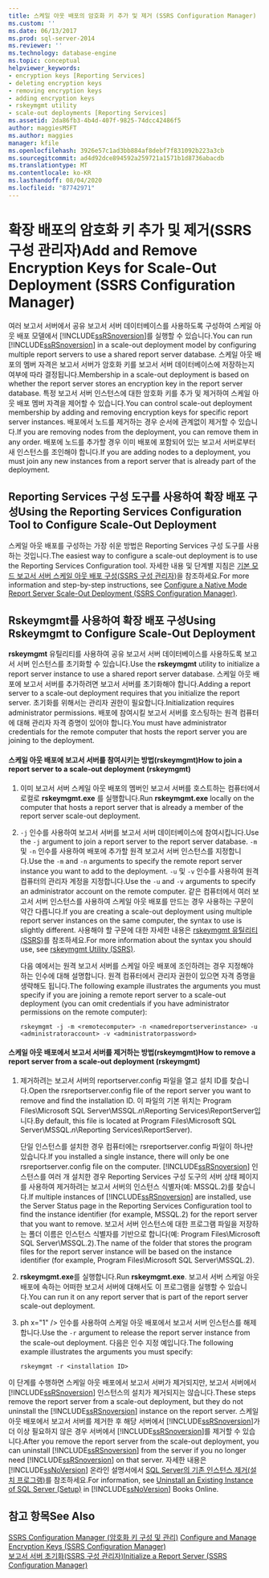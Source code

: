 ```yaml
---
title: 스케일 아웃 배포의 암호화 키 추가 및 제거 (SSRS Configuration Manager) | Microsoft Docs
ms.custom: ''
ms.date: 06/13/2017
ms.prod: sql-server-2014
ms.reviewer: ''
ms.technology: database-engine
ms.topic: conceptual
helpviewer_keywords:
- encryption keys [Reporting Services]
- deleting encryption keys
- removing encryption keys
- adding encryption keys
- rskeymgmt utility
- scale-out deployments [Reporting Services]
ms.assetid: 2da86fb3-4b4d-407f-9825-74dcc42486f5
author: maggiesMSFT
ms.author: maggies
manager: kfile
ms.openlocfilehash: 3926e57c1ad3bb884af8debf7f831092b223a3cb
ms.sourcegitcommit: ad4d92dce894592a259721a1571b1d8736abacdb
ms.translationtype: MT
ms.contentlocale: ko-KR
ms.lasthandoff: 08/04/2020
ms.locfileid: "87742971"
---
```

# <a name="add-and-remove-encryption-keys-for-scale-out-deployment-ssrs-configuration-manager"></a><span data-ttu-id="0b61e-102">확장 배포의 암호화 키 추가 및 제거(SSRS 구성 관리자)</span><span class="sxs-lookup"><span data-stu-id="0b61e-102">Add and Remove Encryption Keys for Scale-Out Deployment (SSRS Configuration Manager)</span></span>
  <span data-ttu-id="0b61e-103">여러 보고서 서버에서 공유 보고서 서버 데이터베이스를 사용하도록 구성하여 스케일 아웃 배포 모델에서 [!INCLUDE[ssRSnoversion](../../includes/ssrsnoversion-md.md)]를 실행할 수 있습니다.</span><span class="sxs-lookup"><span data-stu-id="0b61e-103">You can run [!INCLUDE[ssRSnoversion](../../includes/ssrsnoversion-md.md)] in a scale-out deployment model by configuring multiple report servers to use a shared report server database.</span></span> <span data-ttu-id="0b61e-104">스케일 아웃 배포의 멤버 자격은 보고서 서버가 암호화 키를 보고서 서버 데이터베이스에 저장하는지 여부에 따라 결정됩니다.</span><span class="sxs-lookup"><span data-stu-id="0b61e-104">Membership in a scale-out deployment is based on whether the report server stores an encryption key in the report server database.</span></span> <span data-ttu-id="0b61e-105">특정 보고서 서버 인스턴스에 대한 암호화 키를 추가 및 제거하여 스케일 아웃 배포 멤버 자격을 제어할 수 있습니다.</span><span class="sxs-lookup"><span data-stu-id="0b61e-105">You can control scale-out deployment membership by adding and removing encryption keys for specific report server instances.</span></span> <span data-ttu-id="0b61e-106">배포에서 노드를 제거하는 경우 순서에 관계없이 제거할 수 있습니다.</span><span class="sxs-lookup"><span data-stu-id="0b61e-106">If you are removing nodes from the deployment, you can remove them in any order.</span></span> <span data-ttu-id="0b61e-107">배포에 노드를 추가할 경우 이미 배포에 포함되어 있는 보고서 서버로부터 새 인스턴스를 조인해야 합니다.</span><span class="sxs-lookup"><span data-stu-id="0b61e-107">If you are adding nodes to a deployment, you must join any new instances from a report server that is already part of the deployment.</span></span>  
  
## <a name="using-the-reporting-services-configuration-tool-to-configure-scale-out-deployment"></a><span data-ttu-id="0b61e-108">Reporting Services 구성 도구를 사용하여 확장 배포 구성</span><span class="sxs-lookup"><span data-stu-id="0b61e-108">Using the Reporting Services Configuration Tool to Configure Scale-Out Deployment</span></span>  
 <span data-ttu-id="0b61e-109">스케일 아웃 배포를 구성하는 가장 쉬운 방법은 Reporting Services 구성 도구를 사용하는 것입니다.</span><span class="sxs-lookup"><span data-stu-id="0b61e-109">The easiest way to configure a scale-out deployment is to use the Reporting Services Configuration tool.</span></span> <span data-ttu-id="0b61e-110">자세한 내용 및 단계별 지침은 [기본 모드 보고서 서버 스케일 아웃 배포 구성&#40;SSRS 구성 관리자&#41;](configure-a-native-mode-report-server-scale-out-deployment.md)을 참조하세요.</span><span class="sxs-lookup"><span data-stu-id="0b61e-110">For more information and step-by-step instructions, see [Configure a Native Mode Report Server Scale-Out Deployment &#40;SSRS Configuration Manager&#41;](configure-a-native-mode-report-server-scale-out-deployment.md).</span></span>  
  
## <a name="using-rskeymgmt-to-configure-scale-out-deployment"></a><span data-ttu-id="0b61e-111">Rskeymgmt를 사용하여 확장 배포 구성</span><span class="sxs-lookup"><span data-stu-id="0b61e-111">Using Rskeymgmt to Configure Scale-Out Deployment</span></span>  
 <span data-ttu-id="0b61e-112">**rskeymgmt** 유틸리티를 사용하여 공유 보고서 서버 데이터베이스를 사용하도록 보고서 서버 인스턴스를 초기화할 수 있습니다.</span><span class="sxs-lookup"><span data-stu-id="0b61e-112">Use the **rskeymgmt** utility to initialize a report server instance to use a shared report server database.</span></span> <span data-ttu-id="0b61e-113">스케일 아웃 배포에 보고서 서버를 추가하려면 보고서 서버를 초기화해야 합니다.</span><span class="sxs-lookup"><span data-stu-id="0b61e-113">Adding a report server to a scale-out deployment requires that you initialize the report server.</span></span> <span data-ttu-id="0b61e-114">초기화를 위해서는 관리자 권한이 필요합니다.</span><span class="sxs-lookup"><span data-stu-id="0b61e-114">Initialization requires administrator permissions.</span></span> <span data-ttu-id="0b61e-115">배포에 참여시킬 보고서 서버를 호스팅하는 원격 컴퓨터에 대해 관리자 자격 증명이 있어야 합니다.</span><span class="sxs-lookup"><span data-stu-id="0b61e-115">You must have administrator credentials for the remote computer that hosts the report server you are joining to the deployment.</span></span>  
  
#### <a name="how-to-join-a-report-server-to-a-scale-out-deployment-rskeymgmt"></a><span data-ttu-id="0b61e-116">스케일 아웃 배포에 보고서 서버를 참여시키는 방법(rskeymgmt)</span><span class="sxs-lookup"><span data-stu-id="0b61e-116">How to join a report server to a scale-out deployment (rskeymgmt)</span></span>  
  
1.  <span data-ttu-id="0b61e-117">이미 보고서 서버 스케일 아웃 배포의 멤버인 보고서 서버를 호스트하는 컴퓨터에서 로컬로 **rskeymgmt.exe** 를 실행합니다.</span><span class="sxs-lookup"><span data-stu-id="0b61e-117">Run **rskeymgmt.exe** locally on the computer that hosts a report server that is already a member of the report server scale-out deployment.</span></span>  
  
2.  <span data-ttu-id="0b61e-118">`-j` 인수를 사용하여 보고서 서버를 보고서 서버 데이터베이스에 참여시킵니다.</span><span class="sxs-lookup"><span data-stu-id="0b61e-118">Use the `-j` argument to join a report server to the report server database.</span></span> <span data-ttu-id="0b61e-119">`-m` 및 `-n` 인수를 사용하여 배포에 추가할 원격 보고서 서버 인스턴스를 지정합니다.</span><span class="sxs-lookup"><span data-stu-id="0b61e-119">Use the `-m` and `-n` arguments to specify the remote report server instance you want to add to the deployment.</span></span> <span data-ttu-id="0b61e-120">`-u` 및 `-v` 인수를 사용하여 원격 컴퓨터의 관리자 계정을 지정합니다.</span><span class="sxs-lookup"><span data-stu-id="0b61e-120">Use the `-u` and `-v` arguments to specify an administrator account on the remote computer.</span></span> <span data-ttu-id="0b61e-121">같은 컴퓨터에서 여러 보고서 서버 인스턴스를 사용하여 스케일 아웃 배포를 만드는 경우 사용하는 구문이 약간 다릅니다.</span><span class="sxs-lookup"><span data-stu-id="0b61e-121">If you are creating a scale-out deployment using multiple report server instances on the same computer, the syntax to use is slightly different.</span></span> <span data-ttu-id="0b61e-122">사용해야 할 구문에 대한 자세한 내용은 [rskeymgmt 유틸리티&#40;SSRS&#41;](../tools/rskeymgmt-utility-ssrs.md)를 참조하세요.</span><span class="sxs-lookup"><span data-stu-id="0b61e-122">For more information about the syntax you should use, see [rskeymgmt Utility &#40;SSRS&#41;](../tools/rskeymgmt-utility-ssrs.md).</span></span>  
  
     <span data-ttu-id="0b61e-123">다음 예에서는 원격 보고서 서버를 스케일 아웃 배포에 조인하려는 경우 지정해야 하는 인수에 대해 설명합니다. 원격 컴퓨터에서 관리자 권한이 있으면 자격 증명을 생략해도 됩니다.</span><span class="sxs-lookup"><span data-stu-id="0b61e-123">The following example illustrates the arguments you must specify if you are joining a remote report server to a scale-out deployment (you can omit credentials if you have administrator permissions on the remote computer):</span></span>  
  
    ```  
    rskeymgmt -j -m <remotecomputer> -n <namedreportserverinstance> -u <administratoraccount> -v <administratorpassword>  
    ```  
  
#### <a name="how-to-remove-a-report-server-from-a-scale-out-deployment-rskeymgmt"></a><span data-ttu-id="0b61e-124">스케일 아웃 배포에서 보고서 서버를 제거하는 방법(rskeymgmt)</span><span class="sxs-lookup"><span data-stu-id="0b61e-124">How to remove a report server from a scale-out deployment (rskeymgmt)</span></span>  
  
1.  <span data-ttu-id="0b61e-125">제거하려는 보고서 서버의 reportserver.config 파일을 열고 설치 ID를 찾습니다.</span><span class="sxs-lookup"><span data-stu-id="0b61e-125">Open the rsreportserver.config file of the report server you want to remove and find the installation ID.</span></span> <span data-ttu-id="0b61e-126">이 파일의 기본 위치는 Program Files\Microsoft SQL Server\MSSQL.*n*\Reporting Services\ReportServer입니다.</span><span class="sxs-lookup"><span data-stu-id="0b61e-126">By default, this file is located at Program Files\Microsoft SQL Server\MSSQL.*n*\Reporting Services\ReportServer).</span></span>  
  
     <span data-ttu-id="0b61e-127">단일 인스턴스를 설치한 경우 컴퓨터에는 rsreportserver.config 파일이 하나만 있습니다.</span><span class="sxs-lookup"><span data-stu-id="0b61e-127">If you installed a single instance, there will only be one rsreportserver.config file on the computer.</span></span> <span data-ttu-id="0b61e-128">[!INCLUDE[ssRSnoversion](../../includes/ssrsnoversion-md.md)] 인스턴스를 여러 개 설치한 경우 Reporting Services 구성 도구의 서버 상태 페이지를 사용하여 제거하려는 보고서 서버의 인스턴스 식별자(예: MSSQL.2)를 찾습니다.</span><span class="sxs-lookup"><span data-stu-id="0b61e-128">If multiple instances of [!INCLUDE[ssRSnoversion](../../includes/ssrsnoversion-md.md)] are installed, use the Server Status page in the Reporting Services Configuration tool to find the instance identifier (for example, MSSQL.2) for the report server that you want to remove.</span></span> <span data-ttu-id="0b61e-129">보고서 서버 인스턴스에 대한 프로그램 파일을 저장하는 폴더 이름은 인스턴스 식별자를 기반으로 합니다(예: Program Files\Microsoft SQL Server\MSSQL.2).</span><span class="sxs-lookup"><span data-stu-id="0b61e-129">The name of the folder that stores the program files for the report server instance will be based on the instance identifier (for example, Program Files\Microsoft SQL Server\MSSQL.2).</span></span>  
  
2.  <span data-ttu-id="0b61e-130">**rskeymgmt.exe**를 실행합니다.</span><span class="sxs-lookup"><span data-stu-id="0b61e-130">Run **rskeymgmt.exe**.</span></span> <span data-ttu-id="0b61e-131">보고서 서버 스케일 아웃 배포에 속하는 어떠한 보고서 서버에 대해서도 이 프로그램을 실행할 수 있습니다.</span><span class="sxs-lookup"><span data-stu-id="0b61e-131">You can run it on any report server that is part of the report server scale-out deployment.</span></span>  
  
3.  <span data-ttu-id="0b61e-132">ph x="1" /&gt; 인수를 사용하여 스케일 아웃 배포에서 보고서 서버 인스턴스를 해제합니다.</span><span class="sxs-lookup"><span data-stu-id="0b61e-132">Use the `-r` argument to release the report server instance from the scale-out deployment.</span></span> <span data-ttu-id="0b61e-133">다음은 인수 지정 예입니다.</span><span class="sxs-lookup"><span data-stu-id="0b61e-133">The following example illustrates the arguments you must specify:</span></span>  
  
    ```  
    rskeymgmt -r <installation ID>  
    ```  
  
 <span data-ttu-id="0b61e-134">이 단계를 수행하면 스케일 아웃 배포에서 보고서 서버가 제거되지만, 보고서 서버에서 [!INCLUDE[ssRSnoversion](../../includes/ssrsnoversion-md.md)] 인스턴스의 설치가 제거되지는 않습니다.</span><span class="sxs-lookup"><span data-stu-id="0b61e-134">These steps remove the report server from a scale-out deployment, but they do not uninstall the [!INCLUDE[ssRSnoversion](../../includes/ssrsnoversion-md.md)] instance on the report server.</span></span> <span data-ttu-id="0b61e-135">스케일 아웃 배포에서 보고서 서버를 제거한 후 해당 서버에서 [!INCLUDE[ssRSnoversion](../../includes/ssrsnoversion-md.md)]가 더 이상 필요하지 않은 경우 서버에서 [!INCLUDE[ssRSnoversion](../../includes/ssrsnoversion-md.md)]를 제거할 수 있습니다.</span><span class="sxs-lookup"><span data-stu-id="0b61e-135">After you remove the report server from the scale-out deployment, you can uninstall [!INCLUDE[ssRSnoversion](../../includes/ssrsnoversion-md.md)] from the server if you no longer need [!INCLUDE[ssRSnoversion](../../includes/ssrsnoversion-md.md)] on that server.</span></span> <span data-ttu-id="0b61e-136">자세한 내용은 [!INCLUDE[ssNoVersion](../../includes/ssnoversion-md.md)] 온라인 설명서에서 [SQL Server의 기존 인스턴스 제거&#40;설치 프로그램&#41;](../../sql-server/install/uninstall-an-existing-instance-of-sql-server-setup.md)를 참조하세요.</span><span class="sxs-lookup"><span data-stu-id="0b61e-136">For information, see [Uninstall an Existing Instance of SQL Server &#40;Setup&#41;](../../sql-server/install/uninstall-an-existing-instance-of-sql-server-setup.md) in [!INCLUDE[ssNoVersion](../../includes/ssnoversion-md.md)] Books Online.</span></span>  
  
## <a name="see-also"></a><span data-ttu-id="0b61e-137">참고 항목</span><span class="sxs-lookup"><span data-stu-id="0b61e-137">See Also</span></span>  
 <span data-ttu-id="0b61e-138">[SSRS Configuration Manager &#40;암호화 키 구성 및 관리&#41;](ssrs-encryption-keys-manage-encryption-keys.md) </span><span class="sxs-lookup"><span data-stu-id="0b61e-138">[Configure and Manage Encryption Keys &#40;SSRS Configuration Manager&#41;](ssrs-encryption-keys-manage-encryption-keys.md) </span></span>  
 [<span data-ttu-id="0b61e-139">보고서 서버 초기화&#40;SSRS 구성 관리자&#41;</span><span class="sxs-lookup"><span data-stu-id="0b61e-139">Initialize a Report Server &#40;SSRS Configuration Manager&#41;</span></span>](ssrs-encryption-keys-initialize-a-report-server.md)  
  
  
